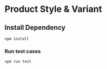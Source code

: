 # Product Style & Variant

## Install Dependency

``npm install``

### Run test cases

```npm run test```
